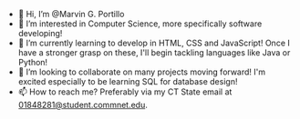 - 👋 Hi, I’m @Marvin G. Portillo
- 👀 I’m interested in Computer Science, more specifically software developing!
- 🌱 I’m currently learning to develop in HTML, CSS and JavaScript! Once I have a stronger grasp on these, I'll begin tackling languages like Java or Python!
- 💞️ I’m looking to collaborate on many projects moving forward! I'm excited especially to be learning SQL for database design!
- 📫 How to reach me? Preferably via my CT State email at 01848281@student.commnet.edu.

<!---
MGPortillo/MGPortillo is a ✨ special ✨ repository because its `README.md` (this file) appears on your GitHub profile.
You can click the Preview link to take a look at your changes.
--->
